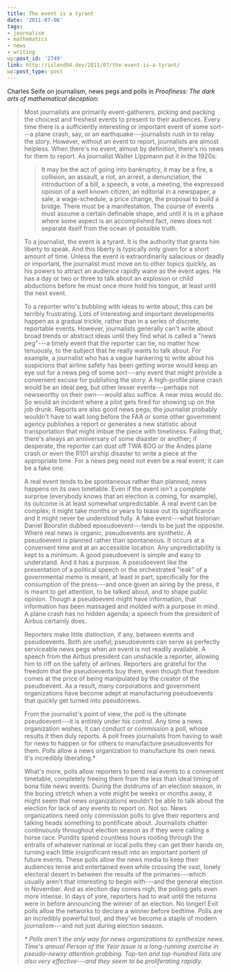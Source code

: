 ```yaml
---
title: The event is a tyrant
date: '2011-07-06'
tags:
- journalism
- mathematics
- news
- writing
wp:post_id: '2749'
link: http://island94.dev/2011/07/the-event-is-a-tyrant/
wp:post_type: post
---
```


Charles Seife on journalism, news pegs and polls in <em>Proofiness: The dark arts of mathematical deception</em>:
<blockquote>Most journalists are primarily event-gatherers, picking and packing the choicest and freshest events to present to their audiences. Every time there is a sufficiently interesting or important event of some sort---a plane crash, say, or an earthquake---journalists rush in to relay the story. However, without an event to report, journalists are almost helpless. When there's no event, almost by definition, there's no news for them to report. As journalist Walter Lippmann put it in the 1920s:
<blockquote>It may be the act of going into bankruptcy, it may be a fire, a collision, an assault, a riot, an arrest, a denunciation, the introduction of a bill, a speech, a vote, a meeting, the expressed opinion of a well known citizen, an editorial in a newspaper, a sale, a wage-schedule, a price change, the proposal to build a bridge. There must be a manifestation. The course of events must assume a certain definable shape, and until it is in a phase where some aspect is an accomplished fact, news does not separate itself from the ocean of possible truth.</blockquote>
To a journalist, the event is a tyrant. It is the authority that grants him liberty to speak. And this liberty is typically only given for a short amount of time. Unless the event is extraordinarily salacious or deadly or important, the journalist must move on to other topics quickly, as his powers to attract an audience rapidly wane as the event ages. He has a day or two or three to talk about an explosion or child abductions before he must once more hold his tongue, at least until the next event.

To a reporter who's bubbling with ideas to write about, this can be terribly frustrating. Lots of interesting and important developments happen as a gradual trickle, rather than in a series of discrete, reportable events. However, journalists generally can't write about broad trends or abstract ideas until they find what is called a "news peg"---a timely event that the reporter can tie, no matter how tenuously, to the subject that he really wants to talk about. For example, a journalist who has a vague hankering to write about his suspicions that airline safety has been getting worse would keep an eye out for a news peg of some sort---any event that might provide a convenient excuse for publishing the story. A high-profile plane crash would be an ideal peg, but other lesser events---perhaps not newsworthy on their own---would also suffice. A near miss would do. So would an incident where a pilot gets fired for showing up on the job drunk. Reports are also good news pegs; the journalist probably wouldn't have to wait long before the FAA or some other government agency publishes a report or generates a new statistic about transportation that might imbue the piece with timeliness. Failing that, there's always an anniversary of some disaster or another; if desperate, the reporter can dust off TWA 8OO or the Andes plane crash or even the R101 airship disaster to write a piece at the appropriate time. For a news peg need not even be a real event; it can be a fake one.

A real event tends to be spontaneous rather than planned; news happens on its own timetable. Even if the event isn't a complete surprise (everybody knows that an election is coming, for example), its outcome is at least somewhat unpredictable. A real event can be complex; it might take months or years to tease out its significance and it might never be understood fully. A fake event---what historian Daniel Boorstin dubbed epseudoevent---tends to be just the opposite. Where real news is organic, pseudoevents are synthetic. A pseudoevent is planned rather than spontaneous. It occurs at a convenient time and at an accessible location. Any unpredictability is kept to a minimum. A good pseudoevent is simple and easy to understand. And it has a purpose. A pseudoevent like the presentation of a political speech or the orchestrated "leak" of a governmental memo is meant, at least in part, specifically for the consumption of the press---and once given an airing by the press, it is meant to get attention, to be talked about, and to shape public opinion. Though a pseudoevent might have information, that information has been massaged and molded with a purpose in mind. A plane crash has no hidden agenda; a speech from the president of Airbus certainly does.

Reporters make little distinction, if any, between events and pseudoevents. Both are useful; pseudoevents can serve as perfectly serviceable news pegs when an event is not readily available. A speech from the Airbus president can unshackle a reporter, allowing him to riff on the safety of airlines. Reporters are grateful for the freedom that the pseudoevents buy them, even though that freedom comes at the price of being manipulated by the creator of the pseudoevent. As a result, many corporations and government organizations have become adept at manufacturing pseudoevents that quickly get turned into pseudonews.

From the journalist's point of view, the poll is the ultimate pseudoevent---it is entirely under his control. Any time a news organization wishes, it can conduct or commission a poll, whose results it then duly reports. A poll frees journalists from having to wait for news to happen or for others to manufacture pseudoevents for them. Polls allow a news organization to manufacture its own news. It's incredibly liberating.*

What's more, polls allow reporters to bend real events to a convenient timetable, completely freeing them from the less than ideal timing of bona fide news events. During the doldrums of an election season, in the boring stretch when a vote might be weeks or months away, it might seem that news organizations wouldn't be able to talk about the election for lack of any events to report on. Not so. News organizations need only commission polls to give their reporters and talking heads something to pontificate about. Journalists chatter continuously throughout election season as if they were calling a horse race. Pundits spend countless hours rooting through the entrails of whatever national or local polls they can get their hands on, turning each little insignificant result into an important portent of future events. These polls allow the news media to keep their audiences tense and entertained even while crossing the vast, lonely electoral desert in between the results of the primaries---which usually aren't that interesting to begin with---and the general election in November. And as election day comes nigh, the polling gets even more intense. In days of yore, reporters had to wait until the returns were in before announcing the winner of an election. No longer! Exit polls allow the networks to declare a winner before bedtime. Polls are an incredibly powerful tool, and they've become a staple of modern journalism---and not just during election season.

<em>* Polls aren't the only way for news organizations to synthesize news. Time's annual Person of the Year issue is a long-running exercise in pseudo-newsy attention grabbing. Top-ten and top-hundred lists are also very effective---and they seem to be proliferating rapidly.</em></blockquote>
